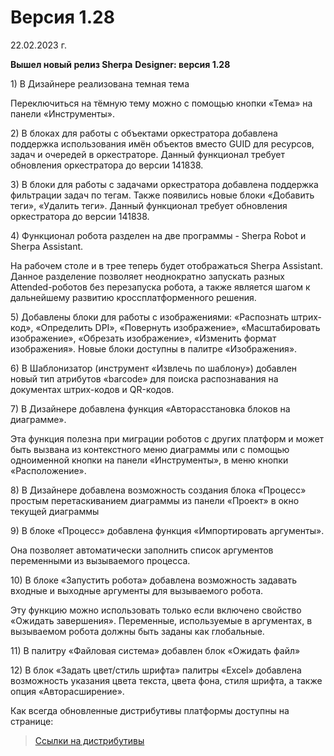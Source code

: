 # Версия 1.28

22.02.2023 г.

**Вышел новый релиз Sherpa** **Designer: версия 1.28**

1\)  В Дизайнере реализована темная тема

Переключиться на тёмную тему можно с помощью кнопки «Тема» на панели «Инструменты».

2\) В блоках для работы с объектами оркестратора добавлена поддержка использования имён объектов вместо GUID для ресурсов, задач и очередей в оркестраторе. Данный функционал требует обновления оркестратора до версии 141838.

3\) В блоки для работы с задачами оркестратора добавлена поддержка фильтрации задач по тегам. Также появились новые блоки «Добавить теги», «Удалить теги». Данный функционал требует обновления оркестратора до версии 141838.

4\)  Функционал робота разделен на две программы - Sherpa Robot и Sherpa Assistant.&#x20;

На рабочем столе и в трее теперь будет отображаться Sherpa Assistant. Данное разделение позволяет неоднократно запускать разных Attended-роботов без перезапуска робота, а также является шагом к дальнейшему развитию кроссплатформенного решения.

5\)  Добавлены блоки для работы с изображениями: «Распознать штрих-код», «Определить DPI», «Повернуть изображение», «Масштабировать изображение», «Обрезать изображение», «Изменить формат изображения». Новые блоки доступны в палитре «Изображения».

6\) В Шаблонизатор (инструмент «Извлечь по шаблону») добавлен новый тип атрибутов «barcode» для поиска распознавания на документах штрих-кодов и QR-кодов.

7\)  В Дизайнере добавлена функция «Авторасстановка блоков на диаграмме».

Эта функция полезна при миграции роботов с других платформ и может быть вызвана из контекстного меню диаграммы или с помощью одноименной кнопки на панели «Инструменты», в меню кнопки «Расположение».

8\)  В Дизайнере добавлена возможность создания блока «Процесс» простым перетаскиванием диаграммы из панели «Проект» в окно текущей диаграммы

9\)  В блоке «Процесс» добавлена функция «Импортировать аргументы».&#x20;

Она позволяет автоматически заполнить список аргументов переменными из вызываемого процесса.

10\)  В блоке «Запустить робота» добавлена возможность задавать входные и выходные аргументы для вызываемого робота.&#x20;

Эту функцию можно использовать только если включено свойство «Ожидать завершения». Переменные, используемые в аргументах, в вызываемом робота должны быть заданы как глобальные.

11\)  В палитру «Файловая система» добавлен блок «Ожидать файл»

12\)  В блок «Задать цвет/стиль шрифта» палитры «Excel» добавлена возможность указания цвета текста, цвета фона, стиля шрифта, а также опция «Авторасширение».

Как всегда обновленные дистрибутивы платформы доступны на странице:

> [Ссылки на дистрибутивы](../../ssylki-na-distributivy/)

